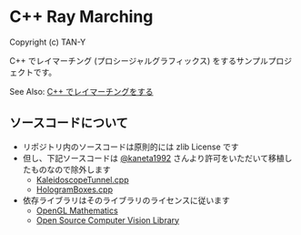 C++ Ray Marching
=====

Copyright (c) TAN-Y

C++ でレイマーチング (プロシージャルグラフィックス) をするサンプルプロジェクトです。

See Also: [C++ でレイマーチングをする](https://qiita.com/tan-y/items/02ea414f132dc4844e6c)


## ソースコードについて

* リポジトリ内のソースコードは原則的には zlib License です
* 但し、下記ソースコードは [@kaneta1992](https://github.com/kaneta1992) さんより許可をいただいて移植したものなので除外します
    * [KaleidoscopeTunnel.cpp](CppRayMarching/KaleidoscopeTunnel.cpp)
    * [HologramBoxes.cpp](CppRayMarching/HologramBoxes.cpp)
* 依存ライブラリはそのライブラリのライセンスに従います
    * [OpenGL Mathematics](https://github.com/g-truc/glm/blob/master/copying.txt)
    * [Open Source Computer Vision Library](https://github.com/opencv/opencv/blob/master/LICENSE)
